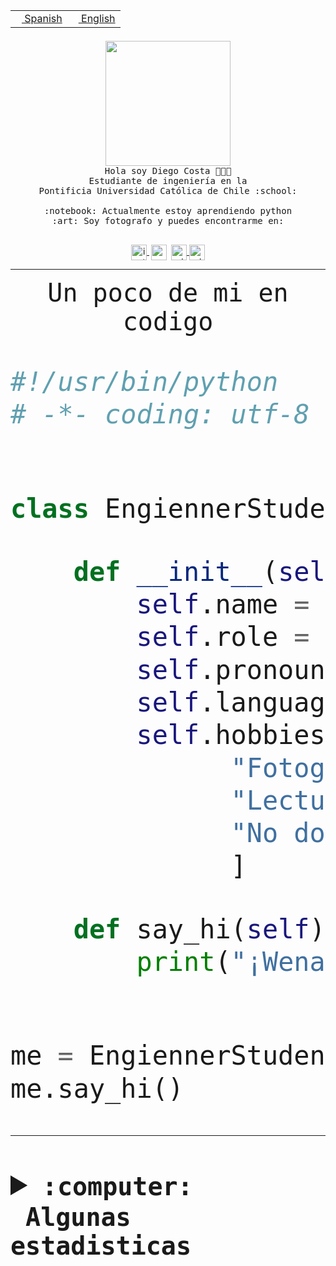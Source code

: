 <table border="0"  align="right">
 <tr><td><a href="README.md"><img src="https://upload.wikimedia.org/wikipedia/commons/thumb/8/89/Bandera_de_Espa%C3%B1a.svg/1200px-Bandera_de_Espa%C3%B1a.svg.png" height="10"> Spanish</a></td>
 <td><a href="README.en.md"><img src="https://upload.wikimedia.org/wikipedia/commons/a/a4/Flag_of_the_United_States.svg" height="10"> English</a></td></tr>
</table><br><br><br>


<p align="center">
  <img src="https://github.com/diegocostares/diegocostares/blob/main/Images/aaa2.gif?raw=true" height="200px">
  <br><samp>
    Hola soy Diego Costa 👨🏻‍💻<br>
    Estudiante de ingeniería en la <br>
    Pontificia Universidad Católica de Chile :school:<br>
  <br>
    :notebook: Actualmente estoy aprendiendo python <br>
    :art: Soy fotografo y puedes encontrarme en: <br>
  <br></samp>
  
</p>

<p align="center">
   <a href="https://instagram.com/diegocosta_no" target="blank">
    <img 
    align="center" src="https://cdn.jsdelivr.net/npm/simple-icons@3.0.1/icons/instagram.svg" alt="instagram" height="25px" width="25px" />
  </a>
  <a style="border: 3px solid; color: white;"href="https://t.me/diegocosta_no" target="blank">
  <img
  align="center" alt="Telegram" width="25px" src="https://icons-for-free.com/iconfiles/png/512/Telegram-1324888767380505522.png" />
</a>
<a href="https://api.whatsapp.com/send?phone=56971897835&text=Hola!" target="blank">
  <img
  align="center" alt="wtsp" width="25px" src="https://img.icons8.com/pastel-glyph/2x/whatsapp--v2.png" />
</a>
<a href="https://www.linkedin.com/in/diego-costa-786249213/" target="blank">
  <img
  align="center" alt="wtsp" width="25px" src="https://img.icons8.com/metro/452/linkedin.png" />
</a>

  </a>
</p>

---


<p align="center"><font size="25"><samp>Un poco de mi en codigo</samp></front></p>


```python
#!/usr/bin/python
# -*- coding: utf-8 -*-


class EngiennerStudent:

    def __init__(self):
        self.name = "Diego Costa"
        self.role = "Estudiante"
        self.pronouns = "he/him"
        self.language_spoken = ["es_CL", "en_US"]
        self.hobbies = [
              "Fotografia",
              "Lectura",
              "No dormir",
              ]

    def say_hi(self):
        print("¡Wena mundo!")


me = EngiennerStudent()
me.say_hi()
```
---
<details>
  <summary><b><samp>:computer: &nbsp;Algunas estadisticas</samp></b></summary>
  <br/></p>

<!--START_SECTION:waka-->
![Code Time](http://img.shields.io/badge/Code%20Time-745%20hrs%206%20mins-blue)

**Soy nocturno 🦉** 

```text
🌞 Mañana     7 commits      ░░░░░░░░░░░░░░░░░░░░░░░░░   1.07% 
🌆 Día        197 commits    ███████░░░░░░░░░░░░░░░░░░   30.17% 
🌃 Tarde      262 commits    ██████████░░░░░░░░░░░░░░░   40.12% 
🌙 Noche      187 commits    ███████░░░░░░░░░░░░░░░░░░   28.64%

```
📅 **Soy más productivo los Miércoles** 

```text
Lunes        82 commits     ███░░░░░░░░░░░░░░░░░░░░░░   12.56% 
Martes       74 commits     ██░░░░░░░░░░░░░░░░░░░░░░░   11.33% 
Miércoles    142 commits    █████░░░░░░░░░░░░░░░░░░░░   21.75% 
Jueves       81 commits     ███░░░░░░░░░░░░░░░░░░░░░░   12.4% 
Viernes      57 commits     ██░░░░░░░░░░░░░░░░░░░░░░░   8.73% 
Sábado       91 commits     ███░░░░░░░░░░░░░░░░░░░░░░   13.94% 
Domingo      126 commits    ████░░░░░░░░░░░░░░░░░░░░░   19.3%

```


📊 **Esta semana me dediqué a** 

```text
🐱‍💻 Proyectos: 
open-wiki                2 hrs 39 mins       █████████████████░░░░░░░░   68.37% 
Unknown Project          1 hr 4 mins         ██████░░░░░░░░░░░░░░░░░░░   27.49% 
Conocimiento, cultura y t4 mins              ░░░░░░░░░░░░░░░░░░░░░░░░░   2.09% 
auto-ramos-web-extension 4 mins              ░░░░░░░░░░░░░░░░░░░░░░░░░   2.05%

```


 Last Updated on 10/01/2023 06:27:06 UTC
<!--END_SECTION:waka-->
  
  

<p align="center"> <img src="https://github-readme-stats.vercel.app/api?username=diegocostares&show_icons=true&theme=ayu-mirage" alt="abhisheknaiidu" /></p>
 
</details>
